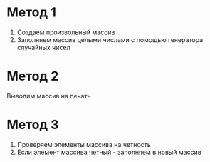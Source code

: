 # Метод 1
1. Создаем произвольный массив
2. Заполняем массив целыми числами с помощью генератора случайных чисел

# Метод 2
Выводим массив на печать

# Метод 3
1. Проверяем элементы массива на четность 
2. Если элемент массива четный - заполняем в новый массив
